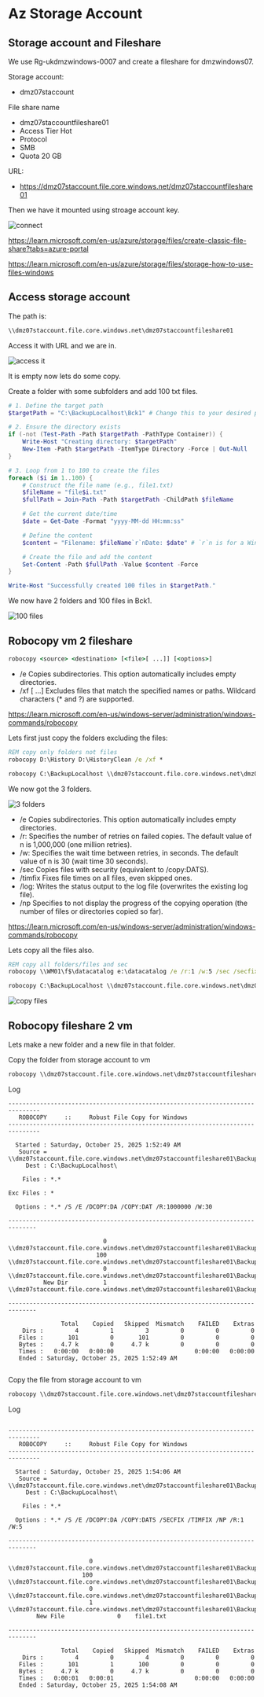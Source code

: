# Az Storage Account

## Storage account and Fileshare

We use Rg-ukdmzwindows-0007 and create a fileshare for dmzwindows07.

Storage account:
* dmz07staccount

File share name
* dmz07staccountfileshare01
* Access Tier Hot
* Protocol
* SMB
* Quota 20 GB

URL:
* https://dmz07staccount.file.core.windows.net/dmz07staccountfileshare01


Then we have it mounted using stroage account key.

![connect](https://github.com/spawnmarvel/azure-automation-bicep-and-labs/blob/main/az-104-storage-account/images/connect1.png)

https://learn.microsoft.com/en-us/azure/storage/files/create-classic-file-share?tabs=azure-portal

https://learn.microsoft.com/en-us/azure/storage/files/storage-how-to-use-files-windows

## Access storage account

The path is:

```cmd
\\dmz07staccount.file.core.windows.net\dmz07staccountfileshare01

```

Access it with URL and we are in.

![access it](https://github.com/spawnmarvel/azure-automation-bicep-and-labs/blob/main/az-104-storage-account/images/accessit.png)

It is empty now lets do some copy.

Create a folder with some subfolders and add 100 txt files.

```ps1
# 1. Define the target path
$targetPath = "C:\BackupLocalhost\Bck1" # Change this to your desired path!

# 2. Ensure the directory exists
if (-not (Test-Path -Path $targetPath -PathType Container)) {
    Write-Host "Creating directory: $targetPath"
    New-Item -Path $targetPath -ItemType Directory -Force | Out-Null
}

# 3. Loop from 1 to 100 to create the files
foreach ($i in 1..100) {
    # Construct the file name (e.g., file1.txt)
    $fileName = "file$i.txt"
    $fullPath = Join-Path -Path $targetPath -ChildPath $fileName

    # Get the current date/time
    $date = Get-Date -Format "yyyy-MM-dd HH:mm:ss"

    # Define the content
    $content = "Filename: $fileName`r`nDate: $date" # `r`n is for a Windows-style newline

    # Create the file and add the content
    Set-Content -Path $fullPath -Value $content -Force
}

Write-Host "Successfully created 100 files in $targetPath."
```

We now have 2 folders and 100 files in Bck1.

![100 files](https://github.com/spawnmarvel/azure-automation-bicep-and-labs/blob/main/az-104-storage-account/images/100files.png)


## Robocopy vm 2 fileshare



```cmd
robocopy <source> <destination> [<file>[ ...]] [<options>]
```

* /e	Copies subdirectories. This option automatically includes empty directories.
* /xf <filename>[ ...] Excludes files that match the specified names or paths. Wildcard characters (* and ?) are supported.

https://learn.microsoft.com/en-us/windows-server/administration/windows-commands/robocopy

Lets first just copy the folders excluding the files:

```cmd
REM copy only folders not files
robocopy D:\History D:\HistoryClean /e /xf *

robocopy C:\BackupLocalhost \\dmz07staccount.file.core.windows.net\dmz07staccountfileshare01\BackupLocalhost /e /xf *
```

We now got the 3 folders.

![3 folders](https://github.com/spawnmarvel/azure-automation-bicep-and-labs/blob/main/az-104-storage-account/images/3folders.png)


* /e	Copies subdirectories. This option automatically includes empty directories.
* /r:<n>	Specifies the number of retries on failed copies. The default value of n is 1,000,000 (one million retries).
* /w:<n>	Specifies the wait time between retries, in seconds. The default value of n is 30 (wait time 30 seconds).
* /sec	Copies files with security (equivalent to /copy:DATS).
* /timfix	Fixes file times on all files, even skipped ones.
* /log:<logfile>	Writes the status output to the log file (overwrites the existing log file).
* /np	Specifies to not display the progress of the copying operation (the number of files or directories copied so far).

https://learn.microsoft.com/en-us/windows-server/administration/windows-commands/robocopy

Lets copy all the files also.

```cmd
REM copy all folders/files and sec
robocopy \\WM01\f$\datacatalog e:\datacatalog /e /r:1 /w:5 /sec /secfix /timfix /log:"F:\robo_log.log" /np

robocopy C:\BackupLocalhost \\dmz07staccount.file.core.windows.net\dmz07staccountfileshare01\BackupLocalhost /e /r:1 /w:5 /sec /secfix /timfix /log:"C:\robo_bck.log" /np

```
![copy files](https://github.com/spawnmarvel/azure-automation-bicep-and-labs/blob/main/az-104-storage-account/images/copyfiles.png)

## Robocopy fileshare 2 vm

Lets make a new folder and a new file in that folder.

Copy the folder from storage account to vm

```cmd
robocopy \\dmz07staccount.file.core.windows.net\dmz07staccountfileshare01\BackupLocalhost C:\BackupLocalhost /e /xf *

```
Log

```log
-------------------------------------------------------------------------------
   ROBOCOPY     ::     Robust File Copy for Windows
-------------------------------------------------------------------------------

  Started : Saturday, October 25, 2025 1:52:49 AM
   Source = \\dmz07staccount.file.core.windows.net\dmz07staccountfileshare01\BackupLocalhost\
     Dest : C:\BackupLocalhost\

    Files : *.*

Exc Files : *

  Options : *.* /S /E /DCOPY:DA /COPY:DAT /R:1000000 /W:30

------------------------------------------------------------------------------

                           0    \\dmz07staccount.file.core.windows.net\dmz07staccountfileshare01\BackupLocalhost\
                         100    \\dmz07staccount.file.core.windows.net\dmz07staccountfileshare01\BackupLocalhost\Bck1\
                           0    \\dmz07staccount.file.core.windows.net\dmz07staccountfileshare01\BackupLocalhost\Bck2\
          New Dir          1    \\dmz07staccount.file.core.windows.net\dmz07staccountfileshare01\BackupLocalhost\bck3\

------------------------------------------------------------------------------

               Total    Copied   Skipped  Mismatch    FAILED    Extras
    Dirs :         4         1         3         0         0         0
   Files :       101         0       101         0         0         0
   Bytes :     4.7 k         0     4.7 k         0         0         0
   Times :   0:00:00   0:00:00                       0:00:00   0:00:00
   Ended : Saturday, October 25, 2025 1:52:49 AM


```

Copy the file from storage account to vm

```cmd
robocopy \\dmz07staccount.file.core.windows.net\dmz07staccountfileshare01\BackupLocalhost C:\BackupLocalhost /e /r:1 /w:5 /sec /secfix /timfix /log:"C:\robo_bck.log" /np
```

Log

```log

-------------------------------------------------------------------------------
   ROBOCOPY     ::     Robust File Copy for Windows                              
-------------------------------------------------------------------------------

  Started : Saturday, October 25, 2025 1:54:06 AM
   Source = \\dmz07staccount.file.core.windows.net\dmz07staccountfileshare01\BackupLocalhost\
     Dest : C:\BackupLocalhost\

    Files : *.*
	    
  Options : *.* /S /E /DCOPY:DA /COPY:DATS /SECFIX /TIMFIX /NP /R:1 /W:5 

------------------------------------------------------------------------------

	                   0	\\dmz07staccount.file.core.windows.net\dmz07staccountfileshare01\BackupLocalhost\
	                 100	\\dmz07staccount.file.core.windows.net\dmz07staccountfileshare01\BackupLocalhost\Bck1\
	                   0	\\dmz07staccount.file.core.windows.net\dmz07staccountfileshare01\BackupLocalhost\Bck2\
	                   1	\\dmz07staccount.file.core.windows.net\dmz07staccountfileshare01\BackupLocalhost\bck3\
	    New File  		       0	file1.txt

------------------------------------------------------------------------------

               Total    Copied   Skipped  Mismatch    FAILED    Extras
    Dirs :         4         0         4         0         0         0
   Files :       101         1       100         0         0         0
   Bytes :     4.7 k         0     4.7 k         0         0         0
   Times :   0:00:01   0:00:01                       0:00:00   0:00:00
   Ended : Saturday, October 25, 2025 1:54:08 AM


```
